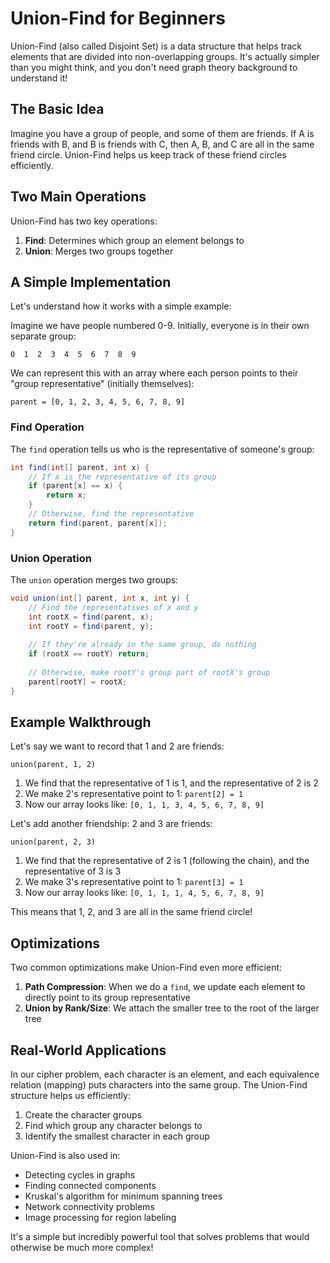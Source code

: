 # Union-Find for Beginners

Union-Find (also called Disjoint Set) is a data structure that helps track elements that are divided into non-overlapping groups. It's actually simpler than you might think, and you don't need graph theory background to understand it!

## The Basic Idea

Imagine you have a group of people, and some of them are friends. If A is friends with B, and B is friends with C, then A, B, and C are all in the same friend circle. Union-Find helps us keep track of these friend circles efficiently.

## Two Main Operations

Union-Find has two key operations:

1. **Find**: Determines which group an element belongs to
2. **Union**: Merges two groups together

## A Simple Implementation

Let's understand how it works with a simple example:

Imagine we have people numbered 0-9. Initially, everyone is in their own separate group:

```
0  1  2  3  4  5  6  7  8  9
```

We can represent this with an array where each person points to their "group representative" (initially themselves):

```
parent = [0, 1, 2, 3, 4, 5, 6, 7, 8, 9]
```

### Find Operation

The `find` operation tells us who is the representative of someone's group:

```java
int find(int[] parent, int x) {
    // If x is the representative of its group
    if (parent[x] == x) {
        return x;
    }
    // Otherwise, find the representative
    return find(parent, parent[x]);
}
```

### Union Operation

The `union` operation merges two groups:

```java
void union(int[] parent, int x, int y) {
    // Find the representatives of x and y
    int rootX = find(parent, x);
    int rootY = find(parent, y);
    
    // If they're already in the same group, do nothing
    if (rootX == rootY) return;
    
    // Otherwise, make rootY's group part of rootX's group
    parent[rootY] = rootX;
}
```

## Example Walkthrough

Let's say we want to record that 1 and 2 are friends:

```
union(parent, 1, 2)
```

1. We find that the representative of 1 is 1, and the representative of 2 is 2
2. We make 2's representative point to 1: `parent[2] = 1`
3. Now our array looks like: `[0, 1, 1, 3, 4, 5, 6, 7, 8, 9]`

Let's add another friendship: 2 and 3 are friends:

```
union(parent, 2, 3)
```

1. We find that the representative of 2 is 1 (following the chain), and the representative of 3 is 3
2. We make 3's representative point to 1: `parent[3] = 1`
3. Now our array looks like: `[0, 1, 1, 1, 4, 5, 6, 7, 8, 9]`

This means that 1, 2, and 3 are all in the same friend circle!

## Optimizations

Two common optimizations make Union-Find even more efficient:

1. **Path Compression**: When we do a `find`, we update each element to directly point to its group representative
2. **Union by Rank/Size**: We attach the smaller tree to the root of the larger tree

## Real-World Applications

In our cipher problem, each character is an element, and each equivalence relation (mapping) puts characters into the same group. The Union-Find structure helps us efficiently:
1. Create the character groups
2. Find which group any character belongs to
3. Identify the smallest character in each group

Union-Find is also used in:
- Detecting cycles in graphs
- Finding connected components
- Kruskal's algorithm for minimum spanning trees
- Network connectivity problems
- Image processing for region labeling

It's a simple but incredibly powerful tool that solves problems that would otherwise be much more complex!